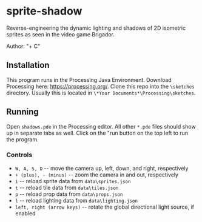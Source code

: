 
# sprite-shadow
Reverse-engineering the dynamic lighting and shadows of 2D isometric sprites as seen in the video game Brigador.

Author: "+ C"
## Installation
This program runs in the Processing Java Environment. Download Processing here: https://processing.org/. Clone this repo into the `\sketches` directory. Usually this is located in `\*Your Documents*\Processing\sketches`.
## Running
Open `shadows.pde` in the Processing editor. All other `*.pde` files should show up in separate tabs as well. Click on the "run button on the top left to run the program.
### Controls
- `W, A, S, D` -- move the camera up, left, down, and right, respectively
- `+ (plus), - (minus)` -- zoom the camera in and out, respectively
- `i` -- reload sprite data from `data\sprites.json`
- `t` -- reload tile data from `data\tiles.json`
- `p` -- reload prop data from `data\props.json`
- `l` -- reload lighting data from `data\lighting.json`
- `left, right (arrow keys)` -- rotate the global directional light source, if enabled
